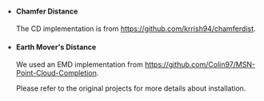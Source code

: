 - #### Chamfer Distance

  The CD implementation is from https://github.com/krrish94/chamferdist. 

- #### Earth Mover's Distance

  We used an EMD implementation from https://github.com/Colin97/MSN-Point-Cloud-Completion. 

  Please refer to the original projects for more details about installation.

